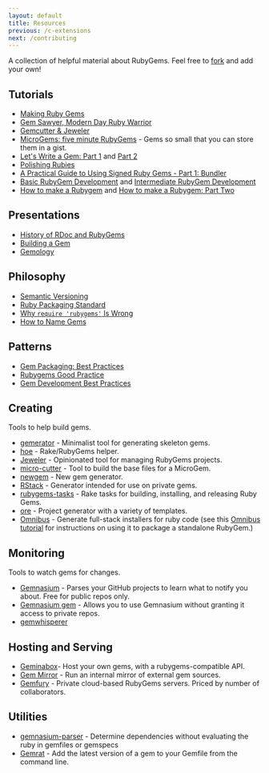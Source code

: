 ```yaml
---
layout: default
title: Resources
previous: /c-extensions
next: /contributing
---
```


A collection of helpful material about RubyGems. Feel free to
[fork](http://github.com/rubygems/guides) and add your own!

Tutorials
---------

* [Making Ruby Gems](http://timelessrepo.com/making-ruby-gems)
* [Gem Sawyer, Modern Day Ruby Warrior](http://rubylearning.com/blog/2010/10/06/gem-sawyer-modern-day-ruby-warrior/)
* [Gemcutter & Jeweler](http://railscasts.com/episodes/183-gemcutter-jeweler)
* [MicroGems: five minute RubyGems](http://jeffkreeftmeijer.com/2011/microgems-five-minute-rubygems/) - Gems so small that you can store them in a gist.
* [Let's Write a Gem: Part 1](http://rakeroutes.com/blog/lets-write-a-gem-part-one/) and [Part 2](http://rakeroutes.com/blog/lets-write-a-gem-part-two/)
* [Polishing Rubies](http://intridea.com/blog/tag/polishing%20rubies)
* [A Practical Guide to Using Signed Ruby Gems - Part 1: Bundler](http://blog.meldium.com/home/2013/3/3/signed-rubygems-part)
* [Basic RubyGem Development](http://tech.pro/tutorial/1226/basic-rubygem-development) and [Intermediate RubyGem Development](http://tech.pro/tutorial/1277/intermediate-rubygem-development)
* [How to make a Rubygem](http://www.alexedwards.net/blog/how-to-make-a-rubygem) and [How to make a Rubygem: Part Two](http://www.alexedwards.net/blog/how-to-make-a-rubygem-part-two)

Presentations
-------------

* [History of RDoc and RubyGems](http://blog.segment7.net/2011/01/17/history-of-rdoc-and-rubygems)
* [Building a Gem](http://www.slideshare.net/sarah.allen/building-a-ruby-gem)
* [Gemology](http://www.slideshare.net/copiousfreetime/gemology)

Philosophy
----------

* [Semantic Versioning](http://semver.org/)
* [Ruby Packaging Standard](http://chneukirchen.github.com/rps/)
* [Why `require 'rubygems'` Is Wrong](http://tomayko.com/writings/require-rubygems-antipattern)
* [How to Name Gems](http://blog.segment7.net/2010/11/15/how-to-name-gems)

Patterns
--------

* [Gem Packaging: Best Practices](http://weblog.rubyonrails.org/2009/9/1/gem-packaging-best-practices)
* [Rubygems Good Practice](http://yehudakatz.com/2009/07/24/rubygems-good-practice/)
* [Gem Development Best Practices](http://blog.carbonfive.com/2011/01/22/gem-development-best-practices/)

Creating
--------

Tools to help build gems.

* [gemerator](https://github.com/rkh/gemerator) - Minimalist tool for generating skeleton gems.
* [hoe](https://github.com/seattlerb/hoe) - Rake/RubyGems helper.
* [Jeweler](https://github.com/technicalpickles/jeweler) - Opinionated tool for managing RubyGems projects.
* [micro-cutter](https://github.com/tjh/micro-cutter) - Tool to build the base files for a MicroGem.
* [newgem](https://github.com/drnic/newgem) - New gem generator.
* [RStack](https://github.com/jrun/rstack) - Generator intended for use on private gems.
* [rubygems-tasks](https://github.com/postmodern/rubygems-tasks) - Rake tasks for building, installing, and releasing Ruby Gems.
* [ore](https://github.com/ruby-ore/ore) - Project generator with a variety of templates.
* [Omnibus](https://github.com/opscode/omnibus-ruby) - Generate full-stack installers for ruby code (see this [Omnibus tutorial](http://blog.scoutapp.com/articles/2013/06/21/omnibus-tutorial-package-a-standalone-ruby-gem) for instructions on using it to package a standalone RubyGem.)

Monitoring
----------

Tools to watch gems for changes.

* [Gemnasium](https://gemnasium.com/) - Parses your GitHub projects to learn what to notify you about. Free for public repos only.
* [Gemnasium gem](https://github.com/gemnasium/gemnasium-gem) - Allows you to use Gemnasium without granting it access to private repos.
* [gemwhisperer](https://github.com/rubygems/gemwhisperer)

Hosting and Serving
-------------------

* [Geminabox](https://github.com/cwninja/geminabox)- Host your own gems, with a rubygems-compatible API.
* [Gem Mirror](https://github.com/YorickPeterse/gem-mirror) - Run an internal mirror of external gem sources.
* [Gemfury](http://www.gemfury.com/) - Private cloud-based RubyGems servers. Priced by number of collaborators.

Utilities
---------

* [gemnasium-parser](https://github.com/laserlemon/gemnasium-parser) - Determine dependencies without evaluating the ruby in gemfiles or gemspecs
* [Gemrat](https://github.com/DruRly/gemrat) - Add the latest version of a gem to your Gemfile from the command line.